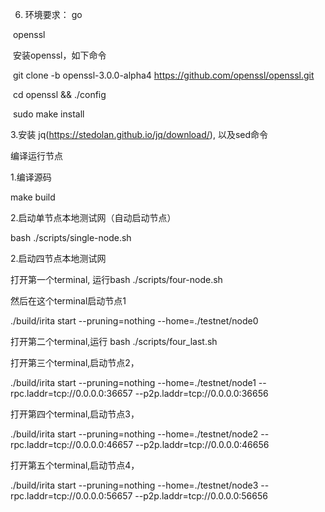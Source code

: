 6. 环境要求：
go

​       openssl



​	安装openssl，如下命令

​     git clone -b openssl-3.0.0-alpha4 https://github.com/openssl/openssl.git

​      cd openssl && ./config



​      sudo make install



3.安装 jq(https://stedolan.github.io/jq/download/), 以及sed命令



编译运行节点



1.编译源码



make build



2.启动单节点本地测试网（自动启动节点）



bash ./scripts/single-node.sh



2.启动四节点本地测试网



打开第一个terminal, 运行bash ./scripts/four-node.sh



然后在这个terminal启动节点1



./build/irita start  --pruning=nothing --home=./testnet/node0



打开第二个terminal,运行 bash ./scripts/four_last.sh



打开第三个terminal,启动节点2，



./build/irita start  --pruning=nothing --home=./testnet/node1 --rpc.laddr=tcp://0.0.0.0:36657 --p2p.laddr=tcp://0.0.0.0:36656



打开第四个terminal,启动节点3，



./build/irita start  --pruning=nothing --home=./testnet/node2 --rpc.laddr=tcp://0.0.0.0:46657 --p2p.laddr=tcp://0.0.0.0:46656



打开第五个terminal,启动节点4，



./build/irita start  --pruning=nothing --home=./testnet/node3 --rpc.laddr=tcp://0.0.0.0:56657 --p2p.laddr=tcp://0.0.0.0:56656


